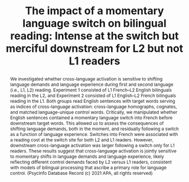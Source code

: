 ---
key: gulliferImpactMomentaryLanguage2019a
title: >-
    The impact of a momentary language switch on bilingual reading: Intense at the switch but merciful downstream for L2 but not L1 readers
year: 2019
authors:
  - family: Gullifer
    given: Jason W.
  - family: Titone
    given: Debra
journal: 'Journal of Experimental Psychology: Learning, Memory, and Cognition'
abstract: >-
    We investigated whether cross-language activation is sensitive to shifting
    language demands and language experience during first and second language
    (i.e., L1, L2) reading. Experiment 1 consisted of L1 French–L2 English
    bilinguals reading in the L2, and Experiment 2 consisted of L1 English–L2
    French bilinguals reading in the L1. Both groups read English sentences with
    target words serving as indices of cross-language activation: cross-language
    homographs, cognates, and matched language-unique control words. Critically,
    we manipulated whether English sentences contained a momentary language
    switch into French before downstream target words. This allowed us to assess
    the consequences of shifting language demands, both in the moment, and
    residually following a switch as a function of language experience. Switches
    into French were associated with a reading cost at the switch site for both
    L2 and L1 readers. However, downstream cross-language activation was larger
    following a switch only for L1 readers. These results suggest that
    cross-language activation is jointly sensitive to momentary shifts in
    language demands and language experience, likely reflecting different
    control demands faced by L2 versus L1 readers, consistent with models of
    bilingual processing that ascribe a primary role for language control.
    (PsycInfo Database Record (c) 2021 APA, all rights reserved)

filename: downstream-switch-costs-jeplmc.pdf
journal_url: https://psycnet.apa.org/record/2019-14528-001
---